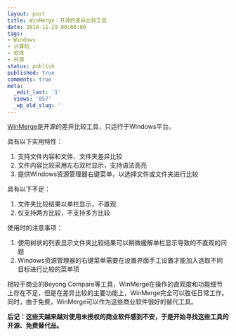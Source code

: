 ```yaml
---
layout: post
title: WinMerge：开源的差异比较工具
date: 2010-11-29 00:00:00
tags:
- Windows
- 计算机
- 软体
- 开源
status: publish
published: true
comments: true
meta:
  _edit_last: '1'
  views: '857'
  _wp_old_slug: ''
---
```

<a href="http://winmerge.org/">WinMerge</a>是开源的差异比较工具，只运行于Windows平台。

具有以下实用特性：
<ol>
	<li>支持文件内容和文件、文件夹差异比较</li>
	<li>文件内容比较采用左右双栏显示，支持语法高亮</li>
	<li>提供Windows资源管理器右键菜单，以选择文件或文件夹进行比较</li>
</ol>

具有以下不足：
<ol>
	<li>文件夹比较结果以单栏显示，不直观</li>
	<li>仅支持两方比较，不支持多方比较</li>
</ol>

使用时的注意事项：
<ol>
	<li>使用树状的列表显示文件夹比较结果可以稍微缓解单栏显示导致的不直观的问题</li>
	<li>Windows资源管理器的右键菜单需要在设置界面手工设置才能加入选取不同目标进行比较的菜单项</li>
</ol>

相较于商业的Beyong Compare等工具，WinMerge在操作的直观度和功能细节上存在不足，但是在差异比较的主要功能上，WinMerge完全可以胜任日常工作。同时，由于免费，WinMerge可以作为这些商业软件很好的替代工具。

<strong>后记：这些天越来越对使用未授权的商业软件感到不安，于是开始寻找这些工具的开源、免费替代品。</strong>
